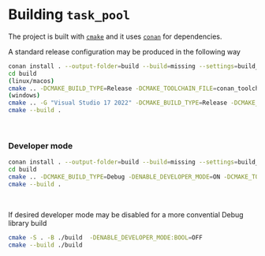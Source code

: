 # Building `task_pool`

The project is built with [`cmake`](https://cmake.org/install) and it uses [`conan`](https://docs.conan.io/en/latest/installation.html) for dependencies.

A standard release configuration may be produced in the following way
```bash
conan install . --output-folder=build --build=missing --settings=build_type=Release
cd build
(linux/macos)
cmake .. -DCMAKE_BUILD_TYPE=Release -DCMAKE_TOOLCHAIN_FILE=conan_toolchain.cmake
(windows) 
cmake .. -G "Visual Studio 17 2022" -DCMAKE_BUILD_TYPE=Release -DCMAKE_TOOLCHAIN_FILE="conan_toolchain.cmake"
cmake --build .
```
&nbsp;
### Developer mode

```bash
conan install . --output-folder=build --build=missing --settings=build_type=Debug
cd build
cmake .. -DCMAKE_BUILD_TYPE=Debug -DENABLE_DEVELOPER_MODE=ON -DCMAKE_TOOLCHAIN_FILE=conan_toolchain.cmake
cmake --build .
```

&nbsp;

If desired developer mode may be disabled for a more convential Debug library build
```bash
cmake -S . -B ./build  -DENABLE_DEVELOPER_MODE:BOOL=OFF
cmake --build ./build
```